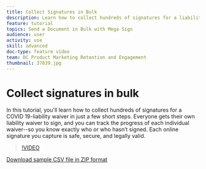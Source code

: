 ```yaml
---
title: Collect Signatures in Bulk
description: Learn how to collect hundreds of signatures for a liability waiver in just a few short steps
feature: tutorial
topics: Send a Document in Bulk with Mega Sign
audience: user
activity: use
skill: advanced
doc-type: feature video
team: DC Product Marketing Retention and Engagement
thumbnail: 37839.jpg
---
```


# Collect signatures in bulk

In this tutorial, you'll learn how to collect hundreds of signatures for a COVID 19-liability waiver in just a few short steps. Everyone gets their own liability waiver to sign, and you can track the progress of each individual waiver--so you know exactly who or who hasn’t signed. Each online signature you capture is safe, secure, and legally valid.

>[!VIDEO](https://video.tv.adobe.com/v/37839?hidetitle=true)

[Download sample CSV file in ZIP format](../assets/megasign_merge_sample.zip)